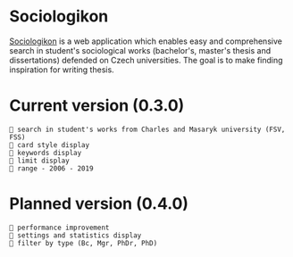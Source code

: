 # Sociologikon

[Sociologikon](https://buresj.github.io/sociologikon/) is a web application which enables easy and comprehensive search in student's sociological works (bachelor's, master's thesis and dissertations) defended on Czech universities. The goal is to make finding inspiration for writing thesis.

# Current version (0.3.0)

    🍰 search in student's works from Charles and Masaryk university (FSV, FSS)
    🍰 card style display
    🍰 keywords display
    🍰 limit display
    🍰 range - 2006 - 2019

# Planned version (0.4.0)

    🍰 performance improvement
    🍰 settings and statistics display
    🍰 filter by type (Bc, Mgr, PhDr, PhD)

